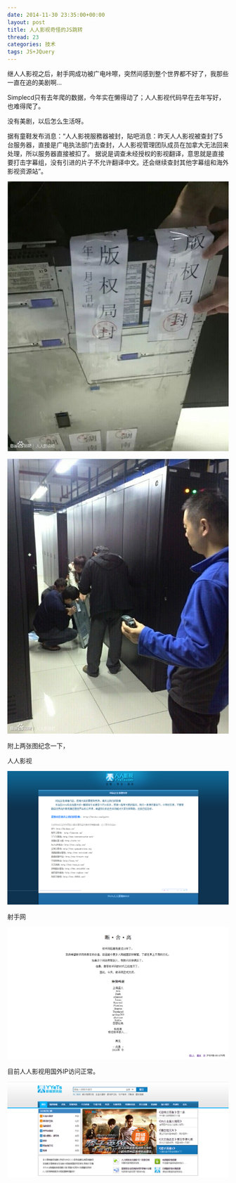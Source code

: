 ```yaml
---
date: 2014-11-30 23:35:00+00:00
layout: post
title: 人人影视奇怪的JS跳转
thread: 23
categories: 技术
tags: JS+JQuery
---
```


继人人影视之后，射手网成功被广电咔嚓，突然间感到整个世界都不好了，我那些一直在追的美剧啊...

Simplecd只有去年爬的数据，今年实在懒得动了；人人影视代码早在去年写好，也难得爬了。

没有美剧，以后怎么生活呀。

据有童鞋发布消息：“人人影視服務器被封，貼吧消息：昨天人人影视被查封了5台服务器，直接是广电执法部门去查封，人人影视管理团队成员在加拿大无法回来处理，所以服务器直接被扣了。 据说是调查未经授权的影视翻译，意思就是直接要打击字幕组，没有引进的片子不允许翻译中文。还会继续查封其他字幕组和海外影视资源站”。

![yyets-die](../assets/img/2014112204.jpg)

![yyets-die](../assets/img/2014112205.jpg)

附上两张图纪念一下，

人人影视

![yyets-die](../assets/img/2014112201.png)

射手网

![yyets-die](../assets/img/2014112202.png)

目前人人影视用国外IP访问正常。

![yyets-die](../assets/img/2014112203.png)

